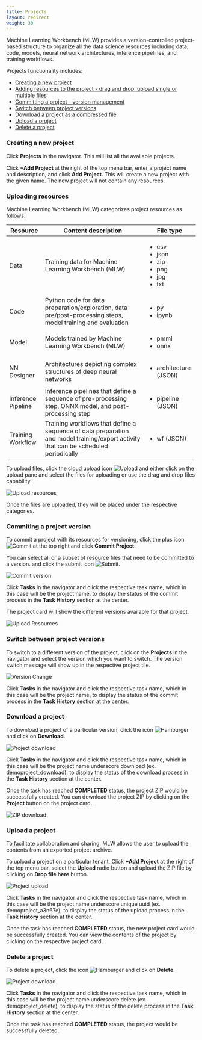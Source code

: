 ```yaml
---
title: Projects
layout: redirect
weight: 30
---
```


Machine Learning Workbench (MLW) provides a version-controlled project-based structure to organize all the data science resources including data, code, models, neural network architectures, inference pipelines, and training workflows.

Projects functionality includes:

* [Creating a new project](#creating-a-new-project)
* [Adding resources to the project - drag and drop, upload single or multiple files](#uploading-resources)
* [Committing a project - version management](#commiting-a-project-version)
* [Switch between project versions](#switch-project-version)
* [Download a project as a compressed file](#download-a-project)
* [Upload a project](#upload-a-project)
* [Delete a project](#delete-a-project)

### Creating a new project

Click **Projects** in the navigator. This will list all the available projects.

Click **+Add Project** at the right of the top menu bar, enter a project name and description, and click **Add Project**. This will create a new project with the given name. The new project will not contain any resources.

### Uploading resources

Machine Learning Workbench (MLW) categorizes project resources as follows:

| Resource | Content description | File type |
|-----     |-----        |-----      |
| Data | Training data for Machine Learning Workbench (MLW) | <ul><li>csv</li><li>json</li><li>zip</li><li>png</li><li>jpg</li><li>txt</li></ul> |
| Code | Python code for data preparation/exploration, data pre/post-processing steps, model training and evaluation | <ul><li>py</li><li>ipynb</li></ul> |
| Model | Models trained by Machine Learning Workbench (MLW) | <ul><li>pmml</li><li>onnx</li></ul> |
| NN Designer | Architectures depicting complex structures of deep neural networks | <ul><li>architecture (JSON)</li></ul> |
| Inference Pipeline | Inference pipelines that define a sequence of pre-processing step, ONNX model, and post-processing step | <ul><li>pipeline (JSON)</li></ul> |
| Training Workflow | Training workflows that define a sequence of data preparation and model training/export activity that can be scheduled periodically | <ul><li>wf (JSON)</li></ul> |

To upload files, click the cloud upload icon <img src="/images/zementis/mlw-upload-icon.png" alt="Upload" style="display:inline-block; margin:0"> and either click on the upload pane and select the files for uploading or use the drag and drop files capability.

![Upload resources](/images/zementis/mlw-app-upload-resources.png)

Once the files are uploaded, they will be placed under the respective categories.

### Commiting a project version

To commit a project with its resources for versioning, click the plus icon <img src="/images/zementis/mlw-commit-add-icon.png" alt="Commit" style="display:inline-block; margin:0"> at the top right and click **Commit Project**.

You can select all or a subset of resource files that need to be committed to a version. and click the submit icon <img src="/images/zementis/mlw-submit-icon.png" alt="Submit" style="display:inline-block; margin:0">.

![Commit version](/images/zementis/mlw-app-project-commit-select.png)

Click **Tasks** in the navigator and click the respective task name, which in this case will be the project name, to display the status of the commit process in the **Task History** section at the center.

The project card will show the different versions available for that project.

![Upload Resources](/images/zementis/mlw-app-project-version.png)

### Switch between project versions

To switch to a different version of the project, click on the **Projects** in the navigator and select the version which you want to switch. The version switch message will show up in the respective project tile.

![Version Change](/images/zementis/mlw-app-project-version-change.png)

Click **Tasks** in the navigator and click the respective task name, which in this case will be the project name, to display the status of the commit process in the **Task History** section at the center.

### Download a project

To download a project of a particular version, click the icon <img src="/images/zementis/mlw-hamburger-icon.png" alt="Hamburger" style="display:inline-block; margin:0"> and click on **Download**.

![Project download](/images/zementis/mlw-app-project-download.png)

Click **Tasks** in the navigator and click the respective task name, which in this case will be the project name underscore download (ex. demoproject_download), to display the status of the download process in the **Task History** section at the center.

Once the task has reached **COMPLETED** status, the project ZIP would be successfully created. You can download the project ZIP by clicking on the **Project** button on the project card.

![ZIP download](/images/zementis/mlw-app-project-download-zip.png)


### Upload a project

To facilitate collaboration and sharing, MLW allows the user to upload the contents from an exported project archive.

To upload a project on a particular tenant, Click **+Add Project** at the right of the top menu bar, select the **Upload** radio button and upload the ZIP file by clicking on **Drop file here** button.

![Project upload](/images/zementis/mlw-app-project-upload.png)

Click **Tasks** in the navigator and click the respective task name, which in this case will be the project name underscore unique uuid (ex. demoproject_a3n67e), to display the status of the upload process in the **Task History** section at the center.

Once the task has reached **COMPLETED** status, the new project card would be successfully created. You can view the contents of the project by clicking on the respective project card.

### Delete a project

To delete a project, click the icon <img src="/images/zementis/mlw-hamburger-icon.png" alt="Hamburger" style="display:inline-block; margin:0"> and click on **Delete**.

![Project download](/images/zementis/mlw-app-project-delete.png)

Click **Tasks** in the navigator and click the respective task name, which in this case will be the project name underscore delete (ex. demoproject_delete), to display the status of the delete process in the **Task History** section at the center.

Once the task has reached **COMPLETED** status, the project would be successfully deleted.
